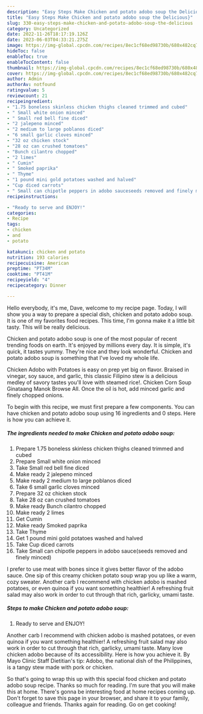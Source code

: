 ```yaml
---
description: "Easy Steps Make Chicken and potato adobo soup the Delicious}"
title: "Easy Steps Make Chicken and potato adobo soup the Delicious}"
slug: 330-easy-steps-make-chicken-and-potato-adobo-soup-the-delicious
category: Uncategorized
date: 2022-11-26T18:17:19.126Z
date: 2023-06-03T04:33:21.275Z
image: https://img-global.cpcdn.com/recipes/8ec1cf68ed98730b/680x482cq70/chicken-and-potato-adobo-soup-recipe-main-photo.jpg
hideToc: false
enableToc: true
enableTocContent: false
thumbnail: https://img-global.cpcdn.com/recipes/8ec1cf68ed98730b/680x482cq70/chicken-and-potato-adobo-soup-recipe-main-photo.jpg
cover: https://img-global.cpcdn.com/recipes/8ec1cf68ed98730b/680x482cq70/chicken-and-potato-adobo-soup-recipe-main-photo.jpg
author: Admin
authorAv: notfound
ratingvalue: 5
reviewcount: 21
recipeingredient:
- "1.75 boneless skinless chicken thighs cleaned trimmed and cubed"
- " Small white onion minced"
- " Small red bell fine diced"
- "2 jalepeno minced"
- "2 medium to large poblanos diced"
- "6 small garlic cloves minced"
- "32 oz chicken stock"
- "28 oz can crushed tomatoes"
- "Bunch cilantro chopped"
- "2 limes"
- " Cumin"
- " Smoked paprika"
- " Thyme"
- "1 pound mini gold potatoes washed and halved"
- "Cup diced carrots"
- " Small can chipotle peppers in adobo sauceseeds removed and finely minced"
recipeinstructions:

- "Ready to serve and ENJOY!"
categories:
- Recipe
tags:
- chicken
- and
- potato

katakunci: chicken and potato 
nutrition: 193 calories
recipecuisine: American
preptime: "PT34M"
cooktime: "PT41M"
recipeyield: "4"
recipecategory: Dinner

---
```



Hello everybody, it's me, Dave, welcome to my recipe page. Today, I will show you a way to prepare a special dish, chicken and potato adobo soup. It is one of my favorites food recipes. This time, I'm gonna make it a little bit tasty. This will be really delicious.

Chicken and potato adobo soup is one of the most popular of recent trending foods on earth. It's enjoyed by millions every day. It is simple, it's quick, it tastes yummy. They're nice and they look wonderful. Chicken and potato adobo soup is something that I've loved my whole life.

Chicken Adobo with Potatoes is easy on prep yet big on flavor. Braised in vinegar, soy sauce, and garlic, this classic Filipino stew is a delicious medley of savory tastes you&#39;ll love with steamed rice!. Chicken Corn Soup Ginataang Manok Browse All. Once the oil is hot, add minced garlic and finely chopped onions.


To begin with this recipe, we must first prepare a few components. You can have chicken and potato adobo soup using 16 ingredients and 0 steps. Here is how you can achieve it.

<!--inarticleads1-->

##### The ingredients needed to make Chicken and potato adobo soup:

1. Prepare 1.75 boneless skinless chicken thighs cleaned trimmed and cubed
1. Prepare  Small white onion minced
1. Take  Small red bell fine diced
1. Make ready 2 jalepeno minced
1. Make ready 2 medium to large poblanos diced
1. Take 6 small garlic cloves minced
1. Prepare 32 oz chicken stock
1. Take 28 oz can crushed tomatoes
1. Make ready Bunch cilantro chopped
1. Make ready 2 limes
1. Get  Cumin
1. Make ready  Smoked paprika
1. Take  Thyme
1. Get 1 pound mini gold potatoes washed and halved
1. Take Cup diced carrots
1. Take  Small can chipotle peppers in adobo sauce(seeds removed and finely minced)


I prefer to use meat with bones since it gives better flavor of the adobo sauce. One sip of this creamy chicken potato soup wrap you up like a warm, cozy sweater. Another carb I recommend with chicken adobo is mashed potatoes, or even quinoa if you want something healthier! A refreshing fruit salad may also work in order to cut through that rich, garlicky, umami taste. 

<!--inarticleads2-->

##### Steps to make Chicken and potato adobo soup:


1. Ready to serve and ENJOY!

Another carb I recommend with chicken adobo is mashed potatoes, or even quinoa if you want something healthier! A refreshing fruit salad may also work in order to cut through that rich, garlicky, umami taste. Many love chicken adobo because of its accessibility. Here is how you achieve it. By Mayo Clinic Staff Dietitian&#39;s tip: Adobo, the national dish of the Philippines, is a tangy stew made with pork or chicken. 

So that's going to wrap this up with this special food chicken and potato adobo soup recipe. Thanks so much for reading. I'm sure that you will make this at home. There's gonna be interesting food at home recipes coming up. Don't forget to save this page in your browser, and share it to your family, colleague and friends. Thanks again for reading. Go on get cooking!
